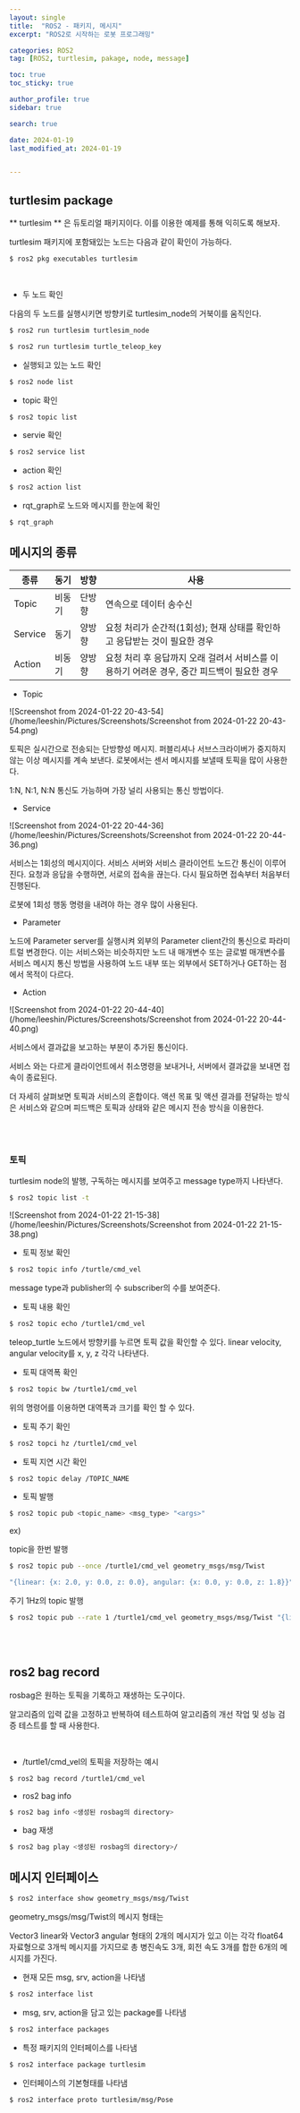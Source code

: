 ```yaml
---
layout: single
title:  "ROS2 - 패키지, 메시지"
excerpt: "ROS2로 시작하는 로봇 프로그래밍"

categories: ROS2
tag: [ROS2, turtlesim, pakage, node, message]

toc: true
toc_sticky: true

author_profile: true
sidebar: true

search: true

date: 2024-01-19
last_modified_at: 2024-01-19


---
```


## turtlesim package

**  turtlesim ** 은 듀토리얼 패키지이다. 이를 이용한 예제를 통해 익히도록 해보자.

turtlesim 패키지에 포함돼있는 노드는 다음과 같이 확인이 가능하다.

```sh
$ ros2 pkg executables turtlesim
```



<br/>

- 두 노드 확인

다음의 두 노드를 실행시키면 방향키로 turtlesim_node의 거북이를 움직인다.

```sh
$ ros2 run turtlesim turtlesim_node
```

```sh
$ ros2 run turtlesim turtle_teleop_key
```



- 실행되고 있는 노드 확인

```sh
$ ros2 node list		
```



- topic 확인

```sh
$ ros2 topic list	
```



- servie 확인

```sh
$ ros2 service list
```



- action 확인

```sh
$ ros2 action list
```



- rqt_graph로 노드와 메시지를 한눈에 확인

```sh
$ rqt_graph
```



## 메시지의 종류



| 종류    | 동기   | 방향   | 사용                                                         |
| ------- | ------ | ------ | ------------------------------------------------------------ |
| Topic   | 비동기 | 단방향 | 연속으로 데이터 송수신                                       |
| Service | 동기   | 양방향 | 요청 처리가 순간적(1회성); 현재 상태를 확인하고 응답받는 것이 필요한 경우 |
| Action  | 비동기 | 양방향 | 요청 처리 후  응답까지 오래 걸려서 서비스를 이용하기 어려운 경우, 중간 피드백이 필요한 경우 |

- Topic

![Screenshot from 2024-01-22 20-43-54](/home/leeshin/Pictures/Screenshots/Screenshot from 2024-01-22 20-43-54.png)

토픽은 실시간으로 전송되는 단방향성 메시지. 퍼블리셔나 서브스크라이버가 중지하지 않는 이상 메시지를 계속 보낸다. 로봇에서는 센서 메시지를 보낼때 토픽을 많이 사용한다.

1:N, N:1, N:N 통신도 가능하며 가장 널리 사용되는 통신 방법이다.

- Service

![Screenshot from 2024-01-22 20-44-36](/home/leeshin/Pictures/Screenshots/Screenshot from 2024-01-22 20-44-36.png)

서비스는 1회성의 메시지이다. 서비스 서버와 서비스 클라이언트 노드간 통신이 이루어진다. 요청과 응답을 수행하면, 서로의 접속을 끊는다. 다시 필요하면 접속부터 처음부터 진행된다. 

로봇에 1회성 행동 명령을 내려야 하는 경우 많이 사용된다. 



- Parameter

노드에 Parameter server를 실행시켜 외부의 Parameter client간의 통신으로 파라미트럴 변경한다. 이는 서비스와는 비슷하지만 노드 내 매개변수 또는 글로벌 매개변수를 서비스 메시지 통신 방법을 사용하여 노드 내부 또는 외부에서 SET하거나 GET하는 점에서 목적이 다르다. 

- Action

![Screenshot from 2024-01-22 20-44-40](/home/leeshin/Pictures/Screenshots/Screenshot from 2024-01-22 20-44-40.png)

서비스에서 결과값을 보고하는 부분이 추가된 통신이다. 

서비스 와는 다르게 클라이언트에서 취소명령을 보내거나, 서버에서 결과값을 보내면 접속이 종료된다. 

더 자세히 살펴보면 토픽과 서비스의 혼합이다. 액션 목표 및 액션 결과를 전달하는 방식은 서비스와 같으며 피드백은 토픽과 상태와 같은 메시지 전송 방식을 이용한다. 

<br/>

<br/>



###  토픽

turtlesim node의 발행, 구독하는 메시지를 보여주고 message type까지 나타낸다.

```sh
$ ros2 topic list -t
```

![Screenshot from 2024-01-22 21-15-38](/home/leeshin/Pictures/Screenshots/Screenshot from 2024-01-22 21-15-38.png)

- 토픽 정보 확인

```sh
$ ros2 topic info /turtle/cmd_vel
```

message type과 publisher의 수 subscriber의 수를 보여준다. 

- 토픽 내용 확인

```sh
$ ros2 topic echo /turtle1/cmd_vel
```

teleop_turtle 노드에서 방향키를 누르면 토픽 값을 확인할 수 있다. linear velocity, angular velocity를 x, y, z 각각 나타낸다. 

- 토픽 대역폭 확인

```sh
$ ros2 topic bw /turtle1/cmd_vel	
```

위의 명령어를 이용하면 대역폭과 크기를 확인 할 수 있다. 



- 토픽 주기 확인

```sh
$ ros2 topci hz /turtle1/cmd_vel
```



- 토픽 지연 시간 확인

```sh
$ ros2 topic delay /TOPIC_NAME
```



- 토픽 발행

```sh
$ ros2 topic pub <topic_name> <msg_type> "<args>"
```

ex) 

topic을 한번 발행

```sh
$ ros2 topic pub --once /turtle1/cmd_vel geometry_msgs/msg/Twist 

"{linear: {x: 2.0, y: 0.0, z: 0.0}, angular: {x: 0.0, y: 0.0, z: 1.8}}" 
```

주기 1Hz의 topic 발행

```sh
$ ros2 topic pub --rate 1 /turtle1/cmd_vel geometry_msgs/msg/Twist "{linear: {x: 2.0, y: 0.0, z: 0.0}, angular: {x: 0.0, y: 0.0, z: 1.8}}"
```

<br/>



<br/>

## ros2 bag record

rosbag은 원하는 토픽을 기록하고 재생하는 도구이다.

알고리즘의 입력 값을 고정하고 반복하여 테스트하여 알고리즘의 개선 작업 및 성능 검증 테스트를 할 때 사용한다.

<br/>

- /turtle1/cmd_vel의 토픽을 저장하는 예시

````sh
$ ros2 bag record /turtle1/cmd_vel
````

- ros2 bag info

```sh
$ ros2 bag info <생성된 rosbag의 directory>
```

- bag 재생

```sh
$ ros2 bag play <생성된 rosbag의 directory>/
```



## 메시지 인터페이스

```sh
$ ros2 interface show geometry_msgs/msg/Twist
```

geometry_msgs/msg/Twist의 메시지 형태는

Vector3 linear와 Vector3 angular 형태의 2개의 메시지가 있고 이는 각각 float64 자료형으로 3개씩 메시지를 가지므로 총 병진속도 3개, 회전 속도 3개를 합한 6개의 메시지를 가진다. 

- 현재 모든 msg, srv, action을 나타냄

```sh
$ ros2 interface list
```



- msg, srv, action을 담고 있는 package를 나타냄

```sh
$ ros2 interface packages
```



- 특정 패키지의 인터페이스를 나타냄

```sh
$ ros2 interface package turtlesim
```



- 인터페이스의 기본형태를 나타냄

```sh
$ ros2 interface proto turtlesim/msg/Pose
```


